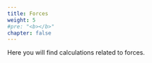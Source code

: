 ```yaml
---
title: Forces
weight: 5
#pre: "<b></b>"
chapter: false
---
```


Here you will find calculations related to forces.